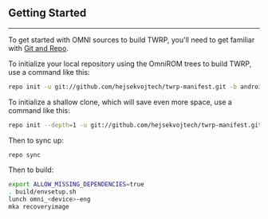 ## Getting Started ##
---------------

To get started with OMNI sources to build TWRP, you'll need to get
familiar with [Git and Repo](https://source.android.com/source/using-repo.html).

To initialize your local repository using the OmniROM trees to build TWRP, use a command like this:

```sh
repo init -u git://github.com/hejsekvojtech/twrp-manifest.git -b android-9.0
```
    
To initialize a shallow clone, which will save even more space, use a command like this:

```sh
repo init --depth=1 -u git://github.com/hejsekvojtech/twrp-manifest.git -b android-9.0
```

Then to sync up:

```sh
repo sync
```

Then to build:

```sh
export ALLOW_MISSING_DEPENDENCIES=true
. build/envsetup.sh
lunch omni_<device>-eng
mka recoveryimage
```

